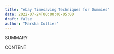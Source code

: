```yaml
---
title: "ebay Timesaving Techniques for Dummies"
date: 2022-07-24T00:00:00-05:00
draft: false
author: "Marsha Collier"
---
```


SUMMARY

<!--more-->

CONTENT